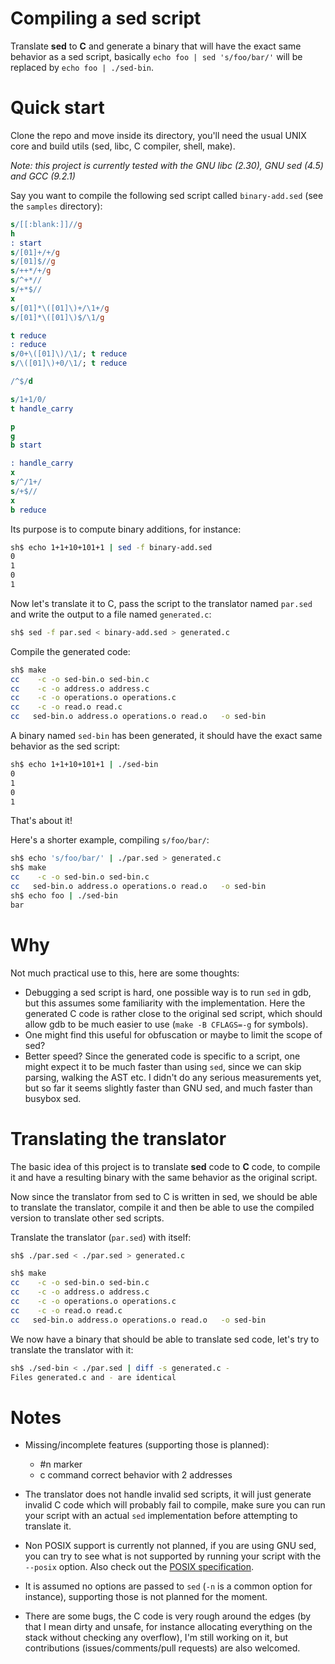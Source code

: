# Compiling a sed script

Translate **sed** to **C** and generate a binary that will have the exact same
behavior as a sed script, basically `echo foo | sed 's/foo/bar/'` will be
replaced by `echo foo | ./sed-bin`.

# Quick start

Clone the repo and move inside its directory, you'll need the usual UNIX
core and build utils (sed, libc, C compiler, shell, make).

*Note: this project is currently tested with the GNU libc (2.30), GNU sed (4.5)
and GCC (9.2.1)*

Say you want to compile the following sed script called `binary-add.sed` (see
the `samples` directory):

```sed
s/[[:blank:]]//g
h
: start
s/[01]+/+/g
s/[01]$//g
s/++*/+/g
s/^+*//
s/+*$//
x
s/[01]*\([01]\)+/\1+/g
s/[01]*\([01]\)$/\1/g

t reduce
: reduce
s/0+\([01]\)/\1/; t reduce
s/\([01]\)+0/\1/; t reduce

/^$/d

s/1+1/0/
t handle_carry

p
g
b start

: handle_carry
x
s/^/1+/
s/+$//
x
b reduce
```

Its purpose is to compute binary additions, for instance:

```sh
sh$ echo 1+1+10+101+1 | sed -f binary-add.sed
0
1
0
1
```

Now let's translate it to C, pass the script to the translator named `par.sed`
and write the output to a file named `generated.c`:

```sh
sh$ sed -f par.sed < binary-add.sed > generated.c
```

Compile the generated code:

```sh
sh$ make
cc    -c -o sed-bin.o sed-bin.c
cc    -c -o address.o address.c
cc    -c -o operations.o operations.c
cc    -c -o read.o read.c
cc   sed-bin.o address.o operations.o read.o   -o sed-bin
```

A binary named `sed-bin` has been generated, it should have the exact same
behavior as the sed script:

```sh
sh$ echo 1+1+10+101+1 | ./sed-bin
0
1
0
1
```

That's about it!

Here's a shorter example, compiling `s/foo/bar/`:

```sh
sh$ echo 's/foo/bar/' | ./par.sed > generated.c
sh$ make
cc    -c -o sed-bin.o sed-bin.c
cc   sed-bin.o address.o operations.o read.o   -o sed-bin
sh$ echo foo | ./sed-bin
bar
```

# Why

Not much practical use to this, here are some thoughts:

- Debugging a sed script is hard, one possible way is to run `sed` in gdb,
  but this assumes some familiarity with the implementation. Here the generated
  C code is rather close to the original sed script, which should allow gdb to
  be much easier to use (`make -B CFLAGS=-g` for symbols).
- One might find this useful for obfuscation or maybe to limit the scope of sed?
- Better speed? Since the generated code is specific to a script, one might
  expect it to be much faster than using `sed`, since we can skip parsing,
  walking the AST etc. I didn't do any serious measurements yet, but so far it
  seems slightly faster than GNU sed, and much faster than busybox sed.

# Translating the translator

The basic idea of this project is to translate **sed** code to **C** code, to
compile it and have a resulting binary with the same behavior as the original
script.

Now since the translator from sed to C is written in sed, we should be able to
translate the translator, compile it and then be able to use the compiled
version to translate other sed scripts.

Translate the translator (`par.sed`) with itself:

```sh
sh$ ./par.sed < ./par.sed > generated.c
```

```sh
sh$ make
cc    -c -o sed-bin.o sed-bin.c
cc    -c -o address.o address.c
cc    -c -o operations.o operations.c
cc    -c -o read.o read.c
cc   sed-bin.o address.o operations.o read.o   -o sed-bin
```

We now have a binary that should be able to translate sed code, let's try to
translate the translator with it:

```sh
sh$ ./sed-bin < ./par.sed | diff -s generated.c -
Files generated.c and - are identical
```

# Notes

- Missing/incomplete features (supporting those is planned):
  - #n marker
  - c command correct behavior with 2 addresses

- The translator does not handle invalid sed scripts, it will just generate
  invalid C code which will probably fail to compile, make sure you can run your
  script with an actual `sed` implementation before attempting to translate it.

- Non POSIX support is currently not planned, if you are using GNU sed, you can
  try to see what is not supported by running your script with the `--posix`
  option. Also check out the [POSIX specification](https://pubs.opengroup.org/onlinepubs/9699919799/utilities/sed.html).

- It is assumed no options are passed to `sed` (`-n` is a common option for
  instance), supporting those is not planned for the moment.

- There are some bugs, the C code is very rough around the edges (by that I mean
  dirty and unsafe, for instance allocating everything on the stack without
  checking any overflow), I'm still working on it, but contributions
  (issues/comments/pull requests) are also welcomed.
